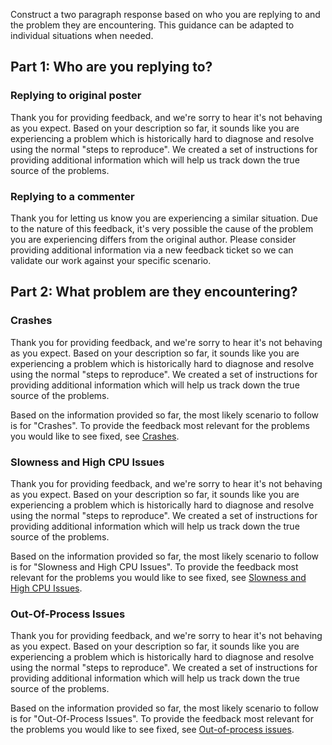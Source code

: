 Construct a two paragraph response based on who you are replying to and the problem they are encountering. This guidance can be adapted to individual situations when needed.

## Part 1: Who are you replying to?

### Replying to original poster

Thank you for providing feedback, and we're sorry to hear it's not behaving as you expect. Based on your description so far, it sounds like you are experiencing a problem which is historically hard to diagnose and resolve using the normal "steps to reproduce". We created a set of instructions for providing additional information which will help us track down the true source of the problems.

### Replying to a commenter

Thank you for letting us know you are experiencing a similar situation. Due to the nature of this feedback, it's very possible the cause of the problem you are experiencing differs from the original author. Please consider providing additional information via a new feedback ticket so we can validate our work against your specific scenario.

## Part 2: What problem are they encountering?

### Crashes

Thank you for providing feedback, and we're sorry to hear it's not behaving as you expect. Based on your description so far, it sounds like you are experiencing a problem which is historically hard to diagnose and resolve using the normal "steps to reproduce". We created a set of instructions for providing additional information which will help us track down the true source of the problems.

Based on the information provided so far, the most likely scenario to follow is for "Crashes". To provide the feedback most relevant for the problems you would like to see fixed, see [Crashes](https://docs.microsoft.com/visualstudio/ide/how-to-increase-chances-of-performance-issue-being-fixed#crashes).

### Slowness and High CPU Issues

Thank you for providing feedback, and we're sorry to hear it's not behaving as you expect. Based on your description so far, it sounds like you are experiencing a problem which is historically hard to diagnose and resolve using the normal "steps to reproduce". We created a set of instructions for providing additional information which will help us track down the true source of the problems.

Based on the information provided so far, the most likely scenario to follow is for "Slowness and High CPU Issues". To provide the feedback most relevant for the problems you would like to see fixed, see [Slowness and High CPU Issues](https://docs.microsoft.com/visualstudio/ide/how-to-increase-chances-of-performance-issue-being-fixed#slowness-and-high-cpu-issues).

### Out-Of-Process Issues

Thank you for providing feedback, and we're sorry to hear it's not behaving as you expect. Based on your description so far, it sounds like you are experiencing a problem which is historically hard to diagnose and resolve using the normal "steps to reproduce". We created a set of instructions for providing additional information which will help us track down the true source of the problems.

Based on the information provided so far, the most likely scenario to follow is for "Out-Of-Process Issues". To provide the feedback most relevant for the problems you would like to see fixed, see [Out-of-process issues](https://docs.microsoft.com/visualstudio/ide/how-to-increase-chances-of-performance-issue-being-fixed#out-of-process-issues).
